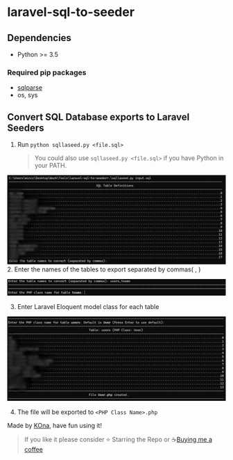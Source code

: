 # laravel-sql-to-seeder

## Dependencies
- Python >= 3.5

### Required pip packages
- [sqlparse](https://pypi.org/project/sqlparse/)
- os, sys


## Convert SQL Database exports to Laravel Seeders
1. Run `python sqllaseed.py <file.sql>` 
    >You could also use `sqllaseed.py <file.sql>` if you have Python in your PATH.

![After executing file](src/img/launch.png)
2. Enter the names of the tables to export separated by commas( , )

![After file names given](src/img/tables_input.png)

3. Enter Laravel Eloquent model class for each table

![alt text](src/img/phpClassName_input.png)

4. The file will be exported to `<PHP Class Name>.php`



Made by [KOna](https://github.com/KOna115), have fun using it!
> If you like it please consider 
⭐ Starring the Repo or ☕[Buying me a coffee](https://www.buymeacoffee.com/kona115)